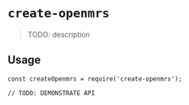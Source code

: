 # `create-openmrs`

> TODO: description

## Usage

```
const createOpenmrs = require('create-openmrs');

// TODO: DEMONSTRATE API
```
